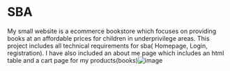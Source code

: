 # SBA 
My small website is a ecommerce bookstore which focuses on providing books at an affordable prices for children in underprivilege areas. This project includes all technical requirements for sba( Homepage, Login, registration). I have also included an about me page which includes an html table and a cart page for my products(books)![image](https://user-images.githubusercontent.com/106097759/182170451-19c352ce-48fe-447a-9b09-3e2b1996b301.png)
